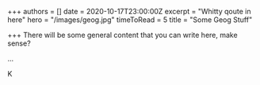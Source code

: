+++
authors = []
date = 2020-10-17T23:00:00Z
excerpt = "Whitty qoute in here"
hero = "/images/geog.jpg"
timeToRead = 5
title = "Some Geog Stuff"

+++
There will be some general content that you can write here, make sense?

...

K